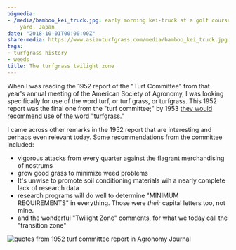 ```yaml
---
bigmedia:
- /media/bamboo_kei_truck.jpg: early morning kei-truck at a golf course maintenance
    yard, Japan
date: "2018-10-01T00:00:00Z"
share-media: https://www.asianturfgrass.com/media/bamboo_kei_truck.jpg
tags:
- turfgrass history
- weeds
title: The turfgrass twilight zone
---
```


When I was reading the 1952 report of the "Turf Committee" from that year's annual meeting of the American Society of Agronomy, I was looking specifically for use of the word turf, or turf grass, or turfgrass. This 1952 report was the final one from the "turf committee;" by 1953 [they would recommend use of the word "turfgrass."](https://www.asianturfgrass.com/2018-09-28-turf-grass-or-turfgrass/)

I came across other remarks in the 1952 report that are interesting and perhaps even relevant today. Some recommendations from the committee included:

* vigorous attacks from every quarter against the flagrant merchandising of nostrums
* grow good grass to minimize weed problems
* It's unwise to promote soil conditioning materials wih a nearly complete lack of research data
* research programs will do well to determine "MINIMUM REQUIREMENTS" in everything. Those were *their* capital letters too, not mine.
* and the wonderful "Twilight Zone" comments, for what we today call the "transition zone"

![quotes from 1952 turf committee report in Agronomy Journal](/media/twilight1952.png)
